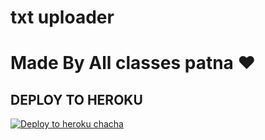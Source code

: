 # txt uploader

# Made By All classes patna ❤️


## DEPLOY TO HEROKU


[![Deploy to heroku chacha](https://www.herokucdn.com/deploy/button.svg)](https://dashboard.heroku.com/new?template=https://github.com/Allclassespatna1/Classto00)

